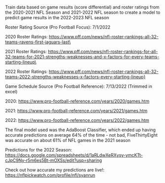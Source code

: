 Train data based on game results (score differential) and roster ratings from the 2020-2021 NFL Season and 2021-2022 NFL season to create a model to predict game results in the 2022-2023 NFL season

Roster Rating Source (Pro Football Focus):
7/1/2022

2020 Roster Ratings:
https://www.pff.com/news/nfl-roster-rankings-all-32-teams-ravens-first-jaguars-last\

2021 Roster Ratings:
https://www.pff.com/news/nfl-roster-rankings-for-all-32-teams-for-2021-strengths-weaknesses-and-x-factors-for-every-teams-starting-lineup\

2022 Roster Ratings:
https://www.pff.com/news/nfl-roster-rankings-all-32-teams-2022-strengths-weaknesses-x-factors-every-starting-lineup}

Game Schedule Source (Pro Football Reference):
7/13/2022 (Trimmed in excel)

2020:
https://www.pro-football-reference.com/years/2020/games.htm

2021:
https://www.pro-football-reference.com/years/2021/games.htm

2022:
https://www.pro-football-reference.com/years/2022/games.htm

The final model used was the AdaBoost Classifier, which ended up having accurate predictions on average 64% of the time - not bad, FiveThirtyEight was accurate on about 61% of NFL games in the 2021 season

Predictions for the 2022 Season:
https://docs.google.com/spreadsheets/d/1aRLdwXeRXysy-ymcKTt-cJpC9Ny-r5m6es5Bt-mOXSs/edit?usp=sharing

Check out how accurate my predictions are live!:
https://nflpickwatch.com/profile/nfl/syanrun

